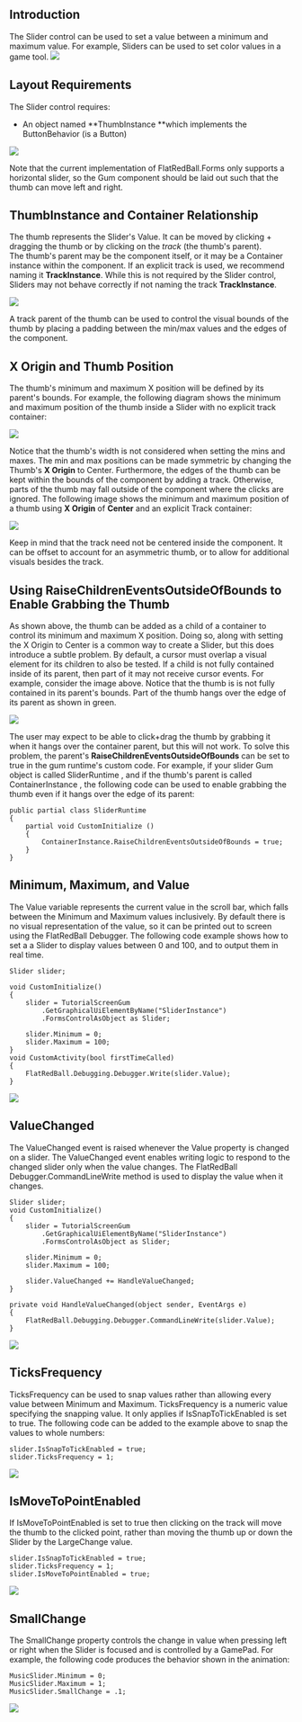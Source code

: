 ## Introduction

The Slider control can be used to set a value between a minimum and maximum value. For example, Sliders can be used to set color values in a game tool. [![](/media/2017-12-2017-12-24_19-44-32.gif)](/media/2017-12-2017-12-24_19-44-32.gif)

## Layout Requirements

The Slider control requires:

-   An object named **ThumbInstance **which implements the ButtonBehavior (is a Button)

![](/media/2017-12-img_5a44622e8921e.png)

Note that the current implementation of FlatRedBall.Forms only supports a horizontal slider, so the Gum component should be laid out such that the thumb can move left and right.

## ThumbInstance and Container Relationship

The thumb represents the Slider's Value. It can be moved by clicking + dragging the thumb or by clicking on the *track* (the thumb's parent). The thumb's parent may be the component itself, or it may be a Container instance within the component. If an explicit track is used, we recommend naming it **TrackInstance**. While this is not required by the Slider control, Sliders may not behave correctly if not naming the track **TrackInstance**.

![](/media/2017-12-img_5a44634ad3d4a.png)

A track parent of the thumb can be used to control the visual bounds of the thumb by placing a padding between the min/max values and the edges of the component.

## X Origin and Thumb Position

The thumb's minimum and maximum X position will be defined by its parent's bounds. For example, the following diagram shows the minimum and maximum position of the thumb inside a Slider with no explicit track container:

![](/media/2017-12-img_5a443e7253393.png)

Notice that the thumb's width is not considered when setting the mins and maxes. The min and max positions can be made symmetric by changing the Thumb's **X Origin** to Center. Furthermore, the edges of the thumb can be kept within the bounds of the component by adding a track. Otherwise, parts of the thumb may fall outside of the component where the clicks are ignored. The following image shows the minimum and maximum position of a thumb using **X Origin** of **Center** and an explicit Track container:

![](/media/2017-12-img_5a443fa5901f9.png)

Keep in mind that the track need not be centered inside the component. It can be offset to account for an asymmetric thumb, or to allow for additional visuals besides the track.

## Using RaiseChildrenEventsOutsideOfBounds to Enable Grabbing the Thumb

As shown above, the thumb can be added as a child of a container to control its minimum and maximum X position. Doing so, along with setting the X Origin to Center is a common way to create a Slider, but this does introduce a subtle problem. By default, a cursor must overlap a visual element for its children to also be tested. If a child is not fully contained inside of its parent, then part of it may not receive cursor events. For example, consider the image above. Notice that the thumb is is not fully contained in its parent's bounds. Part of the thumb hangs over the edge of its parent as shown in green.

![](/media/2020-09-img_5f73cd5aaaa65.png)

The user may expect to be able to click+drag the thumb by grabbing it when it hangs over the container parent, but this will not work. To solve this problem, the parent's **RaiseChildrenEventsOutsideOfBounds** can be set to true in the gum runtime's custom code. For example, if your slider Gum object is called SliderRuntime , and if the thumb's parent is called ContainerInstance , the following code can be used to enable grabbing the thumb even if it hangs over the edge of its parent:

``` lang:c#
public partial class SliderRuntime
{
    partial void CustomInitialize () 
    {
        ContainerInstance.RaiseChildrenEventsOutsideOfBounds = true;
    }
}
```

## Minimum, Maximum, and Value

The Value variable represents the current value in the scroll bar, which falls between the Minimum and Maximum values inclusively. By default there is no visual representation of the value, so it can be printed out to screen using the FlatRedBall Debugger. The following code example shows how to set a a Slider to display values between 0 and 100, and to output them in real time.

``` lang:c#
Slider slider;

void CustomInitialize()
{
    slider = TutorialScreenGum
        .GetGraphicalUiElementByName("SliderInstance")
        .FormsControlAsObject as Slider;

    slider.Minimum = 0;
    slider.Maximum = 100;
}
void CustomActivity(bool firstTimeCalled)
{
    FlatRedBall.Debugging.Debugger.Write(slider.Value);
}
```

[![](/media/2017-12-2017-12-24_19-52-10.gif)](/media/2017-12-2017-12-24_19-52-10.gif)

## ValueChanged

The ValueChanged event is raised whenever the Value property is changed on a slider. The ValueChanged event enables writing logic to respond to the changed slider only when the value changes. The FlatRedBall Debugger.CommandLineWrite method is used to display the value when it changes.

``` lang:c#
Slider slider;
void CustomInitialize()
{
    slider = TutorialScreenGum
        .GetGraphicalUiElementByName("SliderInstance")
        .FormsControlAsObject as Slider;

    slider.Minimum = 0;
    slider.Maximum = 100;

    slider.ValueChanged += HandleValueChanged;
}

private void HandleValueChanged(object sender, EventArgs e)
{
    FlatRedBall.Debugging.Debugger.CommandLineWrite(slider.Value);
}
```

[![](/media/2017-12-2019_December_06_071242.gif)](/media/2017-12-2019_December_06_071242.gif)

## TicksFrequency

TicksFrequency can be used to snap values rather than allowing every value between Minimum and Maximum. TicksFrequency is a numeric value specifying the snapping value. It only applies if IsSnapToTickEnabled is set to true. The following code can be added to the example above to snap the values to whole numbers:

``` lang:c#
slider.IsSnapToTickEnabled = true;
slider.TicksFrequency = 1;
```

[![](/media/2017-12-2017-12-24_20-07-06.gif)](/media/2017-12-2017-12-24_20-07-06.gif)

## IsMoveToPointEnabled

If IsMoveToPointEnabled is set to true then clicking on the track will move the thumb to the clicked point, rather than moving the thumb up or down the Slider by the LargeChange value.

``` lang:c#
slider.IsSnapToTickEnabled = true;
slider.TicksFrequency = 1;
slider.IsMoveToPointEnabled = true;
```

[![](/media/2017-12-2017-12-24_20-13-28.gif)](/media/2017-12-2017-12-24_20-13-28.gif)

## SmallChange

The SmallChange property controls the change in value when pressing left or right when the Slider is focused and is controlled by a GamePad. For example, the following code produces the behavior shown in the animation:

    MusicSlider.Minimum = 0;
    MusicSlider.Maximum = 1;
    MusicSlider.SmallChange = .1;

[![](/media/2017-12-02_11-27-57.gif)](/media/2017-12-02_11-27-57.gif)
